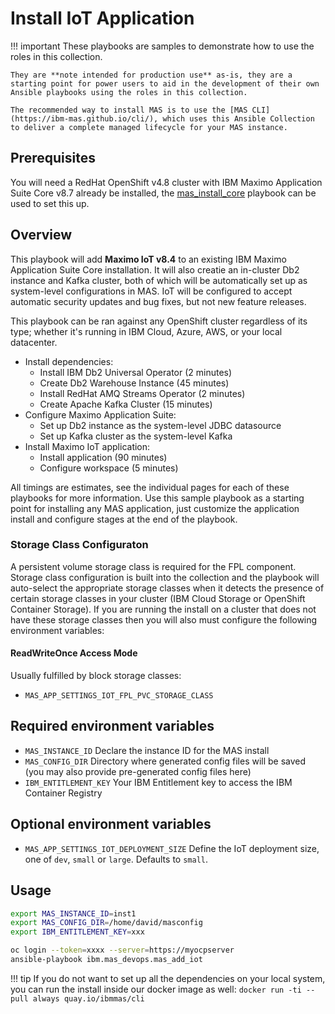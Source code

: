 # Install IoT Application

!!! important
    These playbooks are samples to demonstrate how to use the roles in this collection.

    They are **note intended for production use** as-is, they are a starting point for power users to aid in the development of their own Ansible playbooks using the roles in this collection.

    The recommended way to install MAS is to use the [MAS CLI](https://ibm-mas.github.io/cli/), which uses this Ansible Collection to deliver a complete managed lifecycle for your MAS instance.

## Prerequisites
You will need a RedHat OpenShift v4.8 cluster with IBM Maximo Application Suite Core v8.7 already be installed, the [mas_install_core](mas-core.md) playbook can be used to set this up.

## Overview
This playbook will add **Maximo IoT v8.4** to an existing IBM Maximo Application Suite Core installation.  It will also creatie an in-cluster Db2 instance and Kafka cluster, both of which will be automatically set up as system-level configurations in MAS.  IoT will be configured to accept automatic security updates and bug fixes, but not new feature releases.

This playbook can be ran against any OpenShift cluster regardless of its type; whether it's running in IBM Cloud, Azure, AWS, or your local datacenter.

- Install dependencies:
    - Install IBM Db2 Universal Operator (2 minutes)
    - Create Db2 Warehouse Instance (45 minutes)
    - Install RedHat AMQ Streams Operator (2 minutes)
    - Create Apache Kafka Cluster (15 minutes)
- Configure Maximo Application Suite:
    - Set up Db2 instance as the system-level JDBC datasource
    - Set up Kafka cluster as the system-level Kafka
- Install Maximo IoT application:
    - Install application (90 minutes)
    - Configure workspace (5 minutes)

All timings are estimates, see the individual pages for each of these playbooks for more information.  Use this sample playbook as a starting point for installing any MAS application, just customize the application install and configure stages at the end of the playbook.


### Storage Class Configuraton
A persistent volume storage class is required for the FPL component. Storage class configuration is built into the collection and the playbook will auto-select the appropriate storage classes when it detects the presence of certain storage classes in your cluster (IBM Cloud Storage or OpenShift Container Storage).  If you are running the install on a cluster that does not have these storage classes then you will also must configure the following environment variables:

#### ReadWriteOnce Access Mode
Usually fulfilled by block storage classes:

- `MAS_APP_SETTINGS_IOT_FPL_PVC_STORAGE_CLASS`

## Required environment variables
- `MAS_INSTANCE_ID` Declare the instance ID for the MAS install
- `MAS_CONFIG_DIR` Directory where generated config files will be saved (you may also provide pre-generated config files here)
- `IBM_ENTITLEMENT_KEY` Your IBM Entitlement key to access the IBM Container Registry

## Optional environment variables
- `MAS_APP_SETTINGS_IOT_DEPLOYMENT_SIZE` Define the IoT deployment size, one of `dev`,
 `small` or `large`. Defaults to `small`.

## Usage
```bash
export MAS_INSTANCE_ID=inst1
export MAS_CONFIG_DIR=/home/david/masconfig
export IBM_ENTITLEMENT_KEY=xxx

oc login --token=xxxx --server=https://myocpserver
ansible-playbook ibm.mas_devops.mas_add_iot
```

!!! tip
    If you do not want to set up all the dependencies on your local system, you can run the install inside our docker image as well: `docker run -ti --pull always quay.io/ibmmas/cli`

